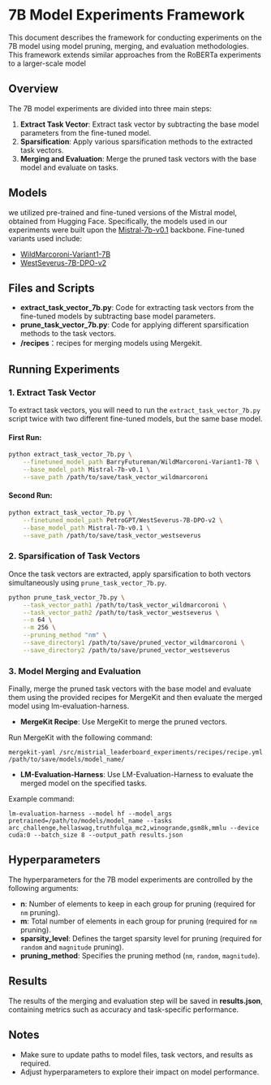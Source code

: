 # 7B Model Experiments Framework

This document describes the framework for conducting experiments on the 7B model using model pruning, merging, and evaluation methodologies. This framework extends similar approaches from the RoBERTa experiments to a larger-scale model

## Overview

The 7B model experiments are divided into three main steps:

1. **Extract Task Vector**: Extract task vector by subtracting the base model parameters from the fine-tuned model.
2. **Sparsification**: Apply various sparsification methods to the extracted task vectors.
3. **Merging and Evaluation**: Merge the pruned task vectors with the base model and evaluate on tasks.

## Models

we utilized pre-trained and fine-tuned versions of the Mistral model, obtained from Hugging Face. Specifically, the models used in our experiments were built upon the [Mistral-7b-v0.1](https://huggingface.co/mistral-7b-v0.1) backbone. Fine-tuned variants used include:

- [WildMarcoroni-Variant1-7B](https://huggingface.co/WildMarcoroni-Variant1-7B)
- [WestSeverus-7B-DPO-v2](https://huggingface.co/WestSeverus-7B-DPO-v2)

## Files and Scripts

- **extract_task_vector_7b.py**: Code for extracting task vectors from the fine-tuned models by subtracting base model parameters.
- **prune_task_vector_7b.py**: Code for applying different sparsification methods to the task vectors.
- **/recipes**：recipes for merging models using Mergekit.

## Running Experiments

### 1. Extract Task Vector

To extract task vectors, you will need to run the `extract_task_vector_7b.py` script twice with two different fine-tuned models, but the same base model.

#### First Run:

```bash
python extract_task_vector_7b.py \
    --finetuned_model_path BarryFutureman/WildMarcoroni-Variant1-7B \
    --base_model_path Mistral-7b-v0.1 \
    --save_path /path/to/save/task_vector_wildmarcoroni
```

#### Second Run:

```bash
python extract_task_vector_7b.py \
    --finetuned_model_path PetroGPT/WestSeverus-7B-DPO-v2 \
    --base_model_path Mistral-7b-v0.1 \
    --save_path /path/to/save/task_vector_westseverus
```

### 2. Sparsification of Task Vectors

Once the task vectors are extracted, apply sparsification to both vectors simultaneously using `prune_task_vector_7b.py`.

```bash
python prune_task_vector_7b.py \
    --task_vector_path1 /path/to/task_vector_wildmarcoroni \
    --task_vector_path2 /path/to/task_vector_westseverus \
    --n 64 \
    --m 256 \
    --pruning_method "nm" \
    --save_directory1 /path/to/save/pruned_vector_wildmarcoroni \
    --save_directory2 /path/to/save/pruned_vector_westseverus
```

### 3. Model Merging and Evaluation

Finally, merge the pruned task vectors with the base model and evaluate them using the provided recipes for MergeKit and then evaluate the merged model using lm-evaluation-harness.

- **MergeKit Recipe**: Use MergeKit to merge the pruned vectors.

Run MergeKit with the following command:
```
mergekit-yaml /src/mistrial_leaderboard_experiments/recipes/recipe.yml /path/to/save/models/model_name/
```

- **LM-Evaluation-Harness**: Use LM-Evaluation-Harness to evaluate the merged model on the specified tasks.

Example command:
```
lm-evaluation-harness --model hf --model_args pretrained=/path/to/models/model_name --tasks arc_challenge,hellaswag,truthfulqa_mc2,winogrande,gsm8k,mmlu --device cuda:0 --batch_size 8 --output_path results.json
```

## Hyperparameters

The hyperparameters for the 7B model experiments are controlled by the following arguments:

- **n**: Number of elements to keep in each group for pruning (required for `nm` pruning).
- **m**: Total number of elements in each group for pruning (required for `nm` pruning).
- **sparsity_level**: Defines the target sparsity level for pruning (required for `random` and `magnitude` pruning).
- **pruning_method**: Specifies the pruning method (`nm`, `random`, `magnitude`).

## Results

The results of the merging and evaluation step will be saved in **results.json**, containing metrics such as accuracy and task-specific performance.

## Notes

- Make sure to update paths to model files, task vectors, and results as required.
- Adjust hyperparameters to explore their impact on model performance.

